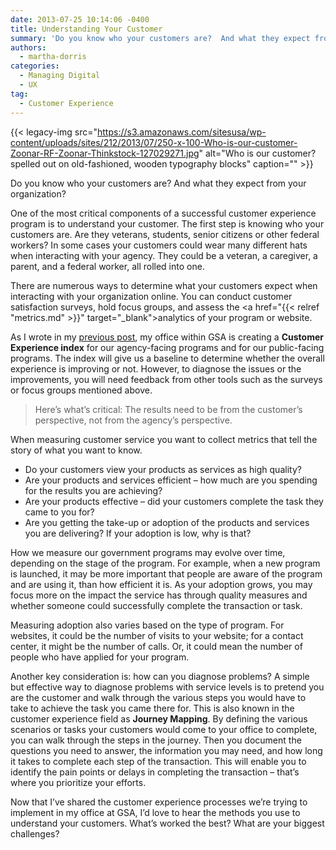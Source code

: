 ```yaml
---
date: 2013-07-25 10:14:06 -0400
title: Understanding Your Customer
summary: 'Do you know who your customers are?  And what they expect from your organization? One of the most critical components of a successful customer experience program is to understand your customer. The first step is knowing who your customers are. Are they veterans, students, senior citizens or other federal workers?  In some cases your customers'
authors:
  - martha-dorris
categories:
  - Managing Digital
  - UX
tag:
  - Customer Experience
---
```


{{< legacy-img src="https://s3.amazonaws.com/sitesusa/wp-content/uploads/sites/212/2013/07/250-x-100-Who-is-our-customer-Zoonar-RF-Zoonar-Thinkstock-127029271.jpg" alt="Who is our customer? spelled out on old-fashioned, wooden typography blocks" caption="" >}} 

Do you know who your customers are?  And what they expect from your organization?

One of the most critical components of a successful customer experience program is to understand your customer. The first step is knowing who your customers are. Are they veterans, students, senior citizens or other federal workers?  In some cases your customers could wear many different hats when interacting with your agency. They could be a veteran, a caregiver, a parent, and a federal worker, all rolled into one.

There are numerous ways to determine what your customers expect when interacting with your organization online. You can conduct customer satisfaction surveys, hold focus groups, and assess the <a href="{{< relref "metrics.md" >}}" target="_blank">analytics</a> of your program or website.

<p dir="ltr">
  As I wrote in my <a href="https://www.WHATEVER/2013/07/18/how-to-create-a-customer-experience-index-2/" target="_blank">previous post</a>, my office within GSA is creating a <strong>Customer Experience index</strong> for our agency-facing programs and for our public-facing programs. The index will give us a baseline to determine whether the overall experience is improving or not.  However, to diagnose the issues or the improvements, you will need feedback from other tools such as the surveys or focus groups mentioned above.
</p>

> Here’s what’s critical: The results need to be from the customer’s perspective, not from the agency’s perspective.

When measuring customer service you want to collect metrics that tell the story of what you want to know.

  * Do your customers view your products as services as high quality?
  * Are your products and services efficient &#8211; how much are you spending for the results you are achieving?
  * Are your products effective &#8211; did your customers complete the task they came to you for?
  * Are you getting the take-up or adoption of the products and services you are delivering?  If your adoption is low, why is that?

How we measure our government programs may evolve over time, depending on the stage of the program. For example, when a new program is launched, it may be more important that people are aware of the program and are using it, than how efficient it is. As your adoption grows, you may focus more on the impact the service has through quality measures and whether someone could successfully complete the transaction or task.

Measuring adoption also varies based on the type of program. For websites, it could be the number of visits to your website; for a contact center, it might be the number of calls. Or, it could mean the number of people who have applied for your program.

Another key consideration is: how can you diagnose problems? A simple but effective way to diagnose problems with service levels is to pretend you are the customer and walk through the various steps you would have to take to achieve the task you came there for. This is also known in the customer experience field as **Journey Mapping**. By defining the various scenarios or tasks your customers would come to your office to complete, you can walk through the steps in the journey. Then you document the questions you need to answer, the information you may need, and how long it takes to complete each step of the transaction. This will enable you to identify the pain points or delays in completing the transaction &#8211; that’s where you prioritize your efforts.

Now that I&#8217;ve shared the customer experience processes we&#8217;re trying to implement in my office at GSA, I’d love to hear the methods you use to understand your customers. What’s worked the best? What are your biggest challenges?